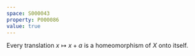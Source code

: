 ```yaml
---
space: S000043
property: P000086
value: true
---
```


Every translation $x\mapsto x+a$ is a homeomorphism of $X$ onto itself.
